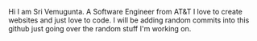 Hi I am Sri Vemugunta.
A Software Engineer from AT&T 
I love to create websites and just love to code.
I will be adding random commits into this github just going over the random stuff I'm working on.
